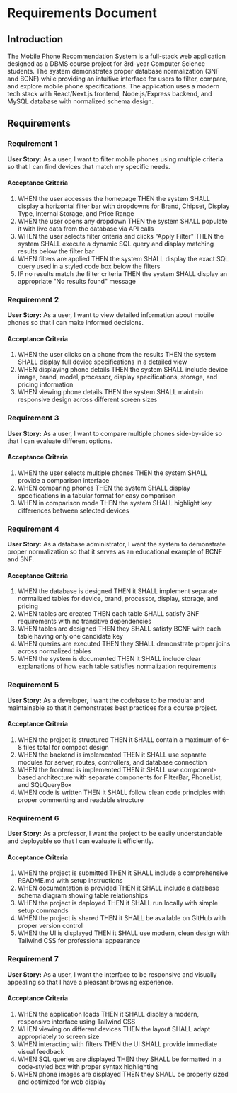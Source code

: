# Requirements Document

## Introduction

The Mobile Phone Recommendation System is a full-stack web application designed as a DBMS course project for 3rd-year Computer Science students. The system demonstrates proper database normalization (3NF and BCNF) while providing an intuitive interface for users to filter, compare, and explore mobile phone specifications. The application uses a modern tech stack with React/Next.js frontend, Node.js/Express backend, and MySQL database with normalized schema design.

## Requirements

### Requirement 1

**User Story:** As a user, I want to filter mobile phones using multiple criteria so that I can find devices that match my specific needs.

#### Acceptance Criteria

1. WHEN the user accesses the homepage THEN the system SHALL display a horizontal filter bar with dropdowns for Brand, Chipset, Display Type, Internal Storage, and Price Range
2. WHEN the user opens any dropdown THEN the system SHALL populate it with live data from the database via API calls
3. WHEN the user selects filter criteria and clicks "Apply Filter" THEN the system SHALL execute a dynamic SQL query and display matching results below the filter bar
4. WHEN filters are applied THEN the system SHALL display the exact SQL query used in a styled code box below the filters
5. IF no results match the filter criteria THEN the system SHALL display an appropriate "No results found" message

### Requirement 2

**User Story:** As a user, I want to view detailed information about mobile phones so that I can make informed decisions.

#### Acceptance Criteria

1. WHEN the user clicks on a phone from the results THEN the system SHALL display full device specifications in a detailed view
2. WHEN displaying phone details THEN the system SHALL include device image, brand, model, processor, display specifications, storage, and pricing information
3. WHEN viewing phone details THEN the system SHALL maintain responsive design across different screen sizes

### Requirement 3

**User Story:** As a user, I want to compare multiple phones side-by-side so that I can evaluate different options.

#### Acceptance Criteria

1. WHEN the user selects multiple phones THEN the system SHALL provide a comparison interface
2. WHEN comparing phones THEN the system SHALL display specifications in a tabular format for easy comparison
3. WHEN in comparison mode THEN the system SHALL highlight key differences between selected devices

### Requirement 4

**User Story:** As a database administrator, I want the system to demonstrate proper normalization so that it serves as an educational example of BCNF and 3NF.

#### Acceptance Criteria

1. WHEN the database is designed THEN it SHALL implement separate normalized tables for device, brand, processor, display, storage, and pricing
2. WHEN tables are created THEN each table SHALL satisfy 3NF requirements with no transitive dependencies
3. WHEN tables are designed THEN they SHALL satisfy BCNF with each table having only one candidate key
4. WHEN queries are executed THEN they SHALL demonstrate proper joins across normalized tables
5. WHEN the system is documented THEN it SHALL include clear explanations of how each table satisfies normalization requirements

### Requirement 5

**User Story:** As a developer, I want the codebase to be modular and maintainable so that it demonstrates best practices for a course project.

#### Acceptance Criteria

1. WHEN the project is structured THEN it SHALL contain a maximum of 6-8 files total for compact design
2. WHEN the backend is implemented THEN it SHALL use separate modules for server, routes, controllers, and database connection
3. WHEN the frontend is implemented THEN it SHALL use component-based architecture with separate components for FilterBar, PhoneList, and SQLQueryBox
4. WHEN code is written THEN it SHALL follow clean code principles with proper commenting and readable structure

### Requirement 6

**User Story:** As a professor, I want the project to be easily understandable and deployable so that I can evaluate it efficiently.

#### Acceptance Criteria

1. WHEN the project is submitted THEN it SHALL include a comprehensive README.md with setup instructions
2. WHEN documentation is provided THEN it SHALL include a database schema diagram showing table relationships
3. WHEN the project is deployed THEN it SHALL run locally with simple setup commands
4. WHEN the project is shared THEN it SHALL be available on GitHub with proper version control
5. WHEN the UI is displayed THEN it SHALL use modern, clean design with Tailwind CSS for professional appearance

### Requirement 7

**User Story:** As a user, I want the interface to be responsive and visually appealing so that I have a pleasant browsing experience.

#### Acceptance Criteria

1. WHEN the application loads THEN it SHALL display a modern, responsive interface using Tailwind CSS
2. WHEN viewing on different devices THEN the layout SHALL adapt appropriately to screen size
3. WHEN interacting with filters THEN the UI SHALL provide immediate visual feedback
4. WHEN SQL queries are displayed THEN they SHALL be formatted in a code-styled box with proper syntax highlighting
5. WHEN phone images are displayed THEN they SHALL be properly sized and optimized for web display